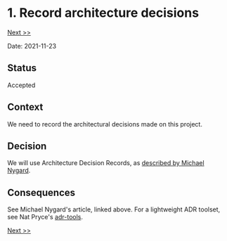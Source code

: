 # 1. Record architecture decisions

[Next >>](0002-spilt-auth-and-prison-api.md)

Date: 2021-11-23

## Status

Accepted

## Context

We need to record the architectural decisions made on this project.

## Decision

We will use Architecture Decision Records, as [described by Michael Nygard](http://thinkrelevance.com/blog/2011/11/15/documenting-architecture-decisions).

## Consequences

See Michael Nygard's article, linked above. For a lightweight ADR toolset, see Nat Pryce's [adr-tools](https://github.com/npryce/adr-tools).

[Next >>](0002-spilt-auth-and-prison-api.md)
